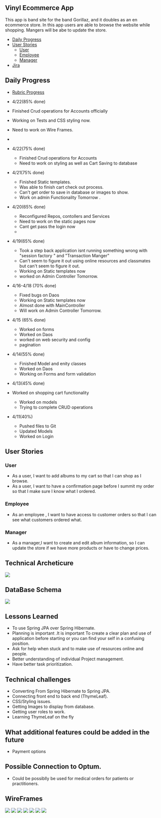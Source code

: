 
## Vinyl Ecommerce App

This app is band site for the band Gorillaz, and it doubles as an en ecommerce store. In this app users are able to browse the website while shopping. Mangers will be abe to update the store.

- [Daily Progress](#Daily-Progess)
- [User Stories](#User-Stories)
    - [User](#User)
    - [Employee](#Employee)
    - [Manager](#Manager)
- [Jira](https://www.google.com/)


## Daily Progress
- [Rubric Progress](https://docs.google.com/document/d/1ZbVkJttdXHiQVjiffhGwbZS45-2beWKIb5-VGY7gfB4/edit)


- 4/22(85% done)
- Finished Crud operations for Accounts officially
- Working on Tests and CSS styling now.
- Need to work on Wire Frames.
- 
- 4/22(75% done)
  - Finished Crud operations for Accounts
  - Need to work on styling as well as Cart Saving to database

- 4/21(75% done)
  - Finished Static templates.
  - Was able to finish cart check out process.
  - Can't get order to save in database or images to show.
  - Work on admin Functionality Tomorrow .

- 4/20(65% done)
  - Reconfigured Repos, contollers and Services 
  - Need to work on the static pages now
  - Cant get pass the login now
  - 

- 4/19(65% done)
  - Took a step back application isnt running something wrong with "session factory " and "Transaction Manger"
  - Can't seem to figure it out using online resources and classmates but can't seem to figure it out.
  - Working on Static templates now
  - worked on Admin Controller Tomorrow.


- 4/16-4/18 (70% done)
  - Fixed bugs  on Daos
  - Working on Static templates now
  - Almost done with MainController 
  - Will work on Admin Controller Tomorrow.
  
- 4/15 (65% done)
  - Worked on forms
  - Worked on Daos
  - worked on web security and config
  - pagination


- 4/14(55% done)
  - Finished Model and enity classes
  - Worked on Daos
  - Working on Forms and form validation 
 
- 4/13(45% done)
- Worked on shopping cart functionality
    - Worked on models
    - Trying to complete CRUD operations
- 4/11(40%)
    - Pushed files to Git
    - Updated Models
    - Worked on Login
  


## User Stories
### User
- As a user, I want to add albums to my cart so that I can shop as I browse.
- As a user, I want to have a confirmation page before I summit my order so that I make sure I know what I ordered.
### Employee
- As an employee , I want to have access to customer orders so that I can see what customers ordered what.
### Manager
- As a  manager,I want to create and edit album information, so I can update the store if we have more products or have to change prices.

## Technical Archeticure

<img src="Images/FRONT END.jpg">


## DataBase Schema

<img src="Images/Screenshot 2022-04-25 164306.png">

## Lessons Learned
- To use Spring JPA over Spring Hibernate.
- Planning is important .It is important To create a clear plan and use of  application before starting or you can find your self in a confusing position.
- Ask for help when stuck and to make use of  resources online and people.
- Better understanding of individual Project management.
- Have better task prioritization.

## Technical challenges
- Converting From Spring Hibernate to Spring JPA.
- Connecting front end to back end (ThymeLeaf).
- CSS/Styling issues.
- Getting Images to display from database.
- Getting user roles to work.
- Learning ThymeLeaf on the fly

## What additional features could be added in the future
- Payment options

##  Possible Connection to Optum.
- Could be possiblly be used for medical orders for patients or practitioners.

## WireFrames
<img src="WireFrames/IMG-3431.jpg">
<img src="WireFrames/IMG-3432.jpg">
<img src="WireFrames/IMG-3433.jpg.jpg">
<img src="WireFrames/IMG-3434.jpg">
<img src="WireFrames/IMG-3435.jpg">
<img src="WireFrames/IMG-3436.jpg">
<img src="WireFrames/IMG-3437.jpg">




